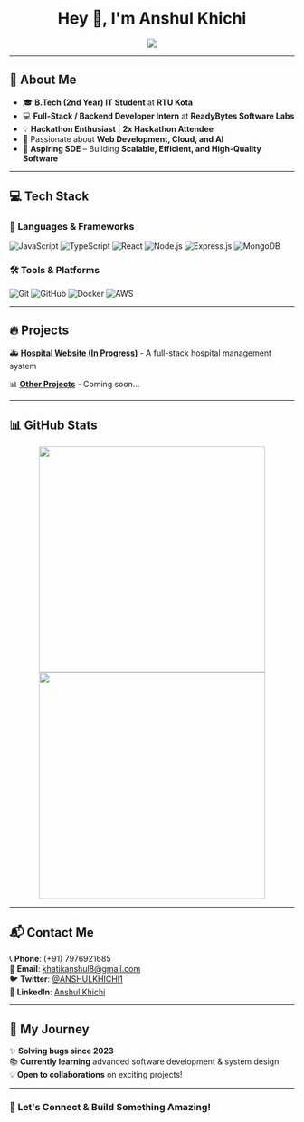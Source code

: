 <h1 align="center">Hey 👋, I'm Anshul Khichi</h1>

<p align="center">
  <img src="https://readme-typing-svg.herokuapp.com?color=%2336BCF7&size=22&center=true&vCenter=true&width=500&lines=MERN+Stack+Developer;Backend+Enthusiast;Building+Scalable+Solutions;Open+to+Collaborations!" />
</p>

---

## 🚀 About Me  

- 🎓 **B.Tech (2nd Year) IT Student** at **RTU Kota**  
- 💻 **Full-Stack / Backend Developer Intern** at **ReadyBytes Software Labs**  
- 💡 **Hackathon Enthusiast** | **2x Hackathon Attendee**  
- 🚀 Passionate about **Web Development, Cloud, and AI**  
- 🎯 **Aspiring SDE** – Building **Scalable, Efficient, and High-Quality Software**  

---

## 💻 Tech Stack  

### 🚀 Languages & Frameworks  
![JavaScript](https://img.shields.io/badge/JavaScript-F7DF1E?style=flat&logo=javascript&logoColor=black)
![TypeScript](https://img.shields.io/badge/TypeScript-3178C6?style=flat&logo=typescript&logoColor=white)
![React](https://img.shields.io/badge/React-20232A?style=flat&logo=react&logoColor=61DAFB)
![Node.js](https://img.shields.io/badge/Node.js-43853D?style=flat&logo=node.js&logoColor=white)
![Express.js](https://img.shields.io/badge/Express.js-000000?style=flat&logo=express&logoColor=white)
![MongoDB](https://img.shields.io/badge/MongoDB-4EA94B?style=flat&logo=mongodb&logoColor=white)

### 🛠 Tools & Platforms  
![Git](https://img.shields.io/badge/Git-F05032?style=flat&logo=git&logoColor=white)
![GitHub](https://img.shields.io/badge/GitHub-181717?style=flat&logo=github&logoColor=white)
![Docker](https://img.shields.io/badge/Docker-2496ED?style=flat&logo=docker&logoColor=white)
![AWS](https://img.shields.io/badge/AWS-232F3E?style=flat&logo=amazon-aws&logoColor=white)

---

## 🔥 Projects  
🚑 **[Hospital Website (In Progress)]()** - A full-stack hospital management system  

📊 **[Other Projects]()** - Coming soon...  

---

## 📊 GitHub Stats  

<p align="center">
  <img src="https://github-readme-stats.vercel.app/api?username=anshulkhichi&show_icons=true&theme=radical&hide_border=true" width="400px"/>
  <img src="https://github-readme-streak-stats.herokuapp.com/?user=anshulkhichi&theme=radical&hide_border=true" width="400px"/>
</p>

---

## 📬 Contact Me  
📞 **Phone**: (+91) 7976921685  
📧 **Email**: [khatikanshul8@gmail.com](mailto:khatikanshul8@gmail.com)  
🐦 **Twitter**: [@ANSHULKHICHI1](https://twitter.com/ANSHULKHICHI1)  
🔗 **LinkedIn**: [Anshul Khichi](https://www.linkedin.com/in/anshulkhichi)  

---

## 🎯 My Journey  
✨ **Solving bugs since 2023**  
📚 **Currently learning** advanced software development & system design  
💡 **Open to collaborations** on exciting projects!  

---

### 🚀 Let's Connect & Build Something Amazing!  

